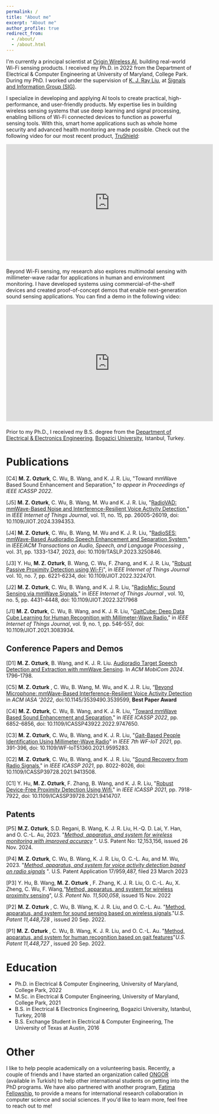 ```yaml
---
permalink: /
title: "About me"
excerpt: "About me"
author_profile: true
redirect_from: 
  - /about/
  - /about.html
---
```

I'm currently a principal scientist at [Origin Wireless AI](https://www.originwirelessai.com/),
building real-world Wi-Fi sensing products.
I received my Ph.D. in 2022 from the Department of Electrical & Computer Engineering at University of Maryland, College Park. 
During my PhD. I worked under the supervision of [K. J. Ray Liu](http://www.cspl.umd.edu/kjrliu/), at [Signals and Information Group (SIG)](http://sig.umd.edu/).

I specialize in developing and applying AI tools to create practical, high-performance, and user-friendly products.
My expertise lies in building wireless sensing systems that use deep learning 
and signal processing, enabling billions of Wi-Fi connected devices to function as powerful 
sensing tools.  With this, smart home applications such as whole home security and advanced 
health monitoring are made possible. Check out the following video for our most recent product, [TruShield](https://www.originwirelessai.com/trushield/):

<iframe width="560" height="315" src="https://www.youtube.com/embed/QuLfp0FQnvg?si=zhjogWS848kNkgfV" title="YouTube video player" frameborder="0" allow="accelerometer; autoplay; clipboard-write; encrypted-media; gyroscope; picture-in-picture; web-share" referrerpolicy="strict-origin-when-cross-origin" allowfullscreen></iframe>
<div style="margin-bottom: 20px;"></div>

Beyond Wi-Fi sensing, my research also explores multimodal sensing with millimeter-wave radar 
for applications in human and environment monitoring. I have developed 
systems using commercial-of-the-shelf devices and created proof-of-concept demos that 
enable next-generation sound sensing applications. You can find a demo in the following video:

<iframe width="560" height="315" src="https://www.youtube.com/embed/4X3DiWD_MIU?si=HA0rkEOLbmAdNhOw" title="YouTube video player" frameborder="0" allow="accelerometer; autoplay; clipboard-write; encrypted-media; gyroscope; picture-in-picture; web-share" referrerpolicy="strict-origin-when-cross-origin" allowfullscreen></iframe>
<div style="margin-bottom: 20px;"></div> 

Prior to my Ph.D., I received my B.S. degree from the [Department of Electrical & Electronics Engineering](https://ee.boun.edu.tr/), [Bogazici University](http://boun.edu.tr/en-US/Index), Istanbul, Turkey.

# Publications

[C4] **M. Z. Ozturk**, C. Wu, B. Wang, and K. J. R. Liu, "Toward mmWave Based Sound Enhancement and Separation," *to appear in Proceedings of IEEE ICASSP 2022*.

[J5] **M. Z. Ozturk**, C. Wu, B. Wang, M. Wu and K. J. R. Liu, "[RadioVAD: mmWave-Based Noise and Interference-Resilient Voice Activity Detection](https://ieeexplore.ieee.org/document/10509864)," in *IEEE Internet of Things Journal*, vol. 11, no. 15, pp. 26005-26019, doi: 10.1109/JIOT.2024.3394353. 

[J4] **M. Z. Ozturk**, C. Wu, B. Wang, M. Wu and K. J. R. Liu, "[RadioSES: mmWave-Based Audioradio Speech Enhancement and Separation System,](https://ieeexplore.ieee.org/document/10057023)" in  *IEEE/ACM Transactions on Audio, Speech, and Language Processing* , vol. 31, pp. 1333-1347, 2023, doi: 10.1109/TASLP.2023.3250846.

[J3] Y. Hu, **M. Z. Ozturk**, B. Wang, C. Wu, F. Zhang, and K. J. R. Liu, "[Robust Passive Proximity Detection using Wi-Fi](https://ieeexplore.ieee.org/document/9963585)", in *IEEE Internet of Things Journal* vol. 10, no. 7, pp. 6221-6234, doi: 10.1109/JIOT.2022.3224701.

[J2] **M. Z. Ozturk**, C. Wu, B. Wang, and K. J. R. Liu, "[RadioMic: Sound Sensing via mmWave Signals](https://ieeexplore.ieee.org/document/9931938)," in *IEEE Internet of Things Journal* , vol. 10, no. 5, pp. 4431-4448, doi: 10.1109/JIOT.2022.3217968

[J1] **M. Z. Ozturk**, C. Wu, B. Wang, and K. J. R. Liu, "[GaitCube: Deep Data Cube Learning for Human Recognition with Millimeter-Wave Radio](https://ieeexplore.ieee.org/document/9440988)," in *IEEE Internet of Things Journal*, vol. 9, no. 1, pp. 546-557, doi: 10.1109/JIOT.2021.3083934.

## Conference Papers and Demos

[D1] **M. Z. Ozturk**, B. Wang, and K. J. R. Liu. [Audioradio Target Speech Detection and Extraction with mmWave Sensing](https://dl.acm.org/doi/10.1145/3636534.3698863). In *ACM MobiCom 2024*. 1796–1798.

[C5] **M. Z. Ozturk** , C. Wu, B. Wang, M. Wu, and K. J. R. Liu, “[Beyond Microphone: mmWave-Based Interference-Resilient Voice Activity Detection](https://dl.acm.org/doi/10.1145/3539490.3539599) in *ACM IASA '2022*, doi:10.1145/3539490.3539599, **Best Paper Award**

[C4] **M. Z. Ozturk**, C. Wu, B. Wang, and K. J. R. Liu, "[Toward mmWave Based Sound Enhancement and Separation,](https://ieeexplore.ieee.org/document/9747650)" in *IEEE ICASSP 2022*, pp. 6852-6856, doi: 10.1109/ICASSP43922.2022.9747650.

[C3] **M. Z. Ozturk**, C. Wu, B. Wang, and K. J. R. Liu, "[Gait-Based People Identification Using Millimeter-Wave Radio](https://ieeexplore.ieee.org/document/9595283)" in *IEEE 7th WF-IoT 2021*, pp. 391-396, doi: 10.1109/WF-IoT51360.2021.9595283.

[C2] **M. Z. Ozturk**, C. Wu, B. Wang, and K. J. R. Liu, "[Sound Recovery from Radio Signals](https://ieeexplore.ieee.org/document/9413508)," in *IEEE ICASSP 2021*, pp. 8022-8026, doi: 10.1109/ICASSP39728.2021.9413508.

[C1] Y. Hu, **M. Z. Ozturk**, F. Zhang, B. Wang, and K. J. R. Liu, "[Robust Device-Free Proximity Detection Using Wifi](https://ieeexplore.ieee.org/document/9414707)," in *IEEE ICASSP 2021*, pp. 7918-7922, doi: 10.1109/ICASSP39728.2021.9414707.

## Patents

[P5] **M.Z. Ozturk**, S.D. Regani, B. Wang, K. J. R. Liu, H.-Q. D. Lai, Y. Han, and O. C.-L. Au, 2023. "*[Method, apparatus, and system for wireless monitoring with improved accuracy](https://patents.google.com/patent/US20230273291A1/en)* ". U.S. Patent No: 12,153,156, issued 26 Nov. 2024.

[P4] **M. Z. Ozturk**, C. Wu, B. Wang, K. J. R. Liu, O. C.-L. Au, and M. Wu, 2023. "*[Method, apparatus, and system for voice activity detection based on radio signals](https://patents.google.com/patent/US20230090763A1/en)* ". U.S. Patent Application 17/959,487, filed 23 March 2023

[P3] Y. Hu, B. Wang,  **M. Z. Ozturk** , F. Zhang, K. J. R. Liu, O. C.-L. Au, X. Zheng, C. Wu, F. Wang,“[Method, apparatus, and system for wireless proximity sensing](https://patents.google.com/patent/US11500058B2/en)", *U.S. Patent No. 11,500,058*, issued 15 Nov. 2022

[P2]  **M. Z. Ozturk** , C. Wu, B. Wang, K. J. R. Liu, and O. C.-L. Au. "[Method, apparatus, and system for sound sensing based on wireless signals](https://patents.google.com/patent/US11448728B2/en)."*U.S. Patent 11,448,728* , issued 20 Sep. 2022.

[P1]  **M. Z. Ozturk** , C. Wu, B. Wang, K. J. R. Liu, and O. C.-L. Au. "[Method, apparatus, and system for human recognition based on gait features](https://patents.google.com/patent/US11448727B2/en)"*U.S. Patent 11,448,727* , issued 20 Sep.  2022.

# Education

* Ph.D. in Electrical & Computer Engineering, University of Maryland, College Park, 2022
* M.Sc. in Electrical & Computer Engineering, University of Maryland, College Park, 2021
* B.S. in Electrical & Electronics Engineering, Bogazici University, Istanbul, Turkey, 2018
* B.S. Exchange Student in Electrical & Computer Engineering, The University of Texas at Austin, 2016


# Other
I like to help people academically on a volunteering basis. Recently, a couple of friends and I have started an organization called [ONGOR](https://www.oncugonuller.com/) (available in Turkish) to help other international students on getting into the PhD programs. We have also partnered with another program, [Fatima Fellowship](http://fatimafellowship.com/), to provide a means for international research collaboration in computer science and social sciences. If you'd like to learn more, feel free to reach out to me! 
